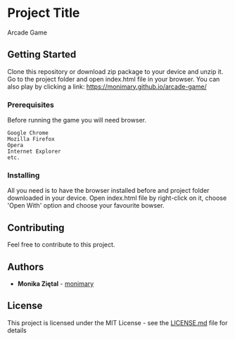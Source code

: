 # Project Title

Arcade Game

## Getting Started

Clone this repository or download zip package to your device and unzip it. Go to the project folder and open index.html file in your browser.
You can also play by clicking a link: https://monimary.github.io/arcade-game/

### Prerequisites

Before running the game you will need browser.

```
Google Chrome
Mozilla Firefox
Opera
Internet Explorer
etc.
```

### Installing

All you need is to have the browser installed before and project folder downloaded in your device.
Open index.html file by right-click on it, choose 'Open With' option and choose your favourite bowser.

## Contributing

Feel free to contribute to this project.

## Authors

* **Monika Ziętal** - [monimary](https://github.com/monimary)

## License

This project is licensed under the MIT License - see the [LICENSE.md](LICENSE.md) file for details
